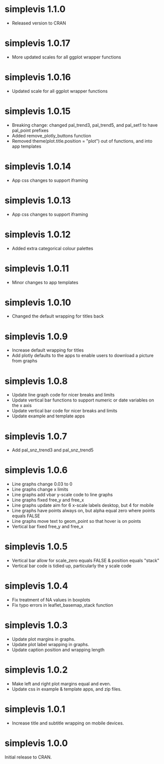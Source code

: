# simplevis 1.1.0 

* Released version to CRAN

# simplevis 1.0.17

* More updated scales for all ggplot wrapper functions

# simplevis 1.0.16

* Updated scale for all ggplot wrapper functions

# simplevis 1.0.15

* Breaking change: changed pal_trend3, pal_trend5, and pal_set1 to have pal_point prefixes
* Added remove_plotly_buttons function
* Removed theme(plot.title.position = "plot") out of functions, and into app templates

# simplevis 1.0.14

* App css changes to support iframing

# simplevis 1.0.13

* App css changes to support iframing

# simplevis 1.0.12

* Added extra categorical colour palettes

# simplevis 1.0.11

* Minor changes to app templates

# simplevis 1.0.10

* Changed the default wrapping for titles back

# simplevis 1.0.9

* Increase default wrapping for titles
* Add plotly defaults to the apps to enable users to download a picture from graphs 

# simplevis 1.0.8

* Update line graph code for nicer breaks and limits
* Update vertical bar functions to support numeric or date variables on the x axis
* Update vertical bar code for nicer breaks and limits
* Update example and template apps

# simplevis 1.0.7

* Add pal_snz_trend3 and pal_snz_trend5

# simplevis 1.0.6

* Line graphs change 0.03 to 0
* Line graphs change x limits 
* Line graphs add vbar y-scale code to line graphs
* Line graphs fixed free_y and free_x
* Line graphs update aim for 6 x-scale labels desktop, but 4 for mobile
* Line graphs have points always on, but alpha equal zero where points equals FALSE
* Line graphs move text to geom_point so that hover is on points
* Vertical bar fixed free_y and free_x

# simplevis 1.0.5

* Vertical bar allow for scale_zero equals FALSE & position equals "stack"
* Vertical bar code is tidied up, particularly the y scale code

# simplevis 1.0.4

* Fix treatment of NA values in boxplots
* Fix typo errors in leaflet_basemap_stack function

# simplevis 1.0.3

* Update plot margins in graphs.
* Update plot label wrapping in graphs.
* Update caption position and wrapping length

# simplevis 1.0.2

* Make left and right plot margins equal and even.
* Update css in example & template apps, and zip files.

# simplevis 1.0.1

* Increase title and subtitle wrapping on mobile devices.

# simplevis 1.0.0

Initial release to CRAN.